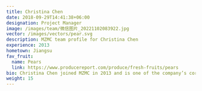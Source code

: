 ```yaml
---
title: Christina Chen
date: 2018-09-29T14:41:38+06:00
designation: Project Manager
image: /images/team/微信图片_20221102083922.jpg
vector: /images/vectors/pear.svg
description: MZMC team profile for Christina Chen
experience: 2013
hometown: Jiangsu
fav_fruit:
  name: Pears
  link: https://www.producereport.com/produce/fresh-fruits/pears
bio: Christina Chen joined MZMC in 2013 and is one of the company’s core account managers and market development experts. She has extensive experience organizing trade promotions and consumer marketing activities for a wide range of products and industry segments. She works closely with KOLs, influencers, journalists, and media outlets to craft compelling campaigns that have broad impact on consumer awareness, perceptions, and habits. She also liaises with traders, regulators, and industry organizations to expand our clients’ product applications in China’s bakery and food manufacturing sectors. Christina holds an MA in English literature from Nantong University Foreign Language School and spent three months at the University of Queensland as a visiting scholar.
weight: 15
---
```

